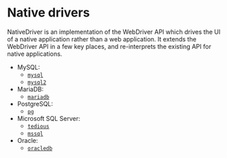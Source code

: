 # Native drivers

NativeDriver is an implementation of the WebDriver API which drives the UI of a native application rather than a web application. It extends the WebDriver API in a few key places, and re-interprets the existing API for native applications.

- MySQL:
  - [`mysql`](https://www.npmjs.com/package/mysql)
  - [`mysql2`](https://www.npmjs.com/package/mysql2)
- MariaDB:
  - [`mariadb`](https://www.npmjs.com/package/mariadb)
- PostgreSQL:
  - [`pg`](https://www.npmjs.com/package/pg)
- Microsoft SQL Server:
  - [`tedious`](https://www.npmjs.com/package/tedious)
  - [`mssql`](https://www.npmjs.com/package/mssql)
- Oracle:
  - [`oracledb`](https://www.npmjs.com/package/oracledb)
